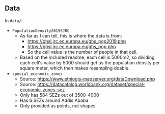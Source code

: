 ## Data

In `data/`:

- `PopulationDensity2015EJRC`
    - As far as I can tell, this is where the data is from:
        - <https://ghsl.jrc.ec.europa.eu/ghs_pop2019.php>
        - <https://ghsl.jrc.ec.europa.eu/ghs_pop.php>
        - So the cell value is the number of people in that cell.
    - Based on the included readme, each cell is 5000m2, so dividing each cell's value by 5000 should get us the population density per square meter, which then makes resampling doable.
- `special_economic_zones`
    - Source: <https://www.ethiogis-mapserver.org/dataDownload.php>
    - Source: <https://datacatalog.worldbank.org/dataset/special-economic-zones-sez>
    - Only has 584 SEZs out of 3500-4000
    - Has 6 SEZs around Addis Ababa
    - Only provided as points, not shapes